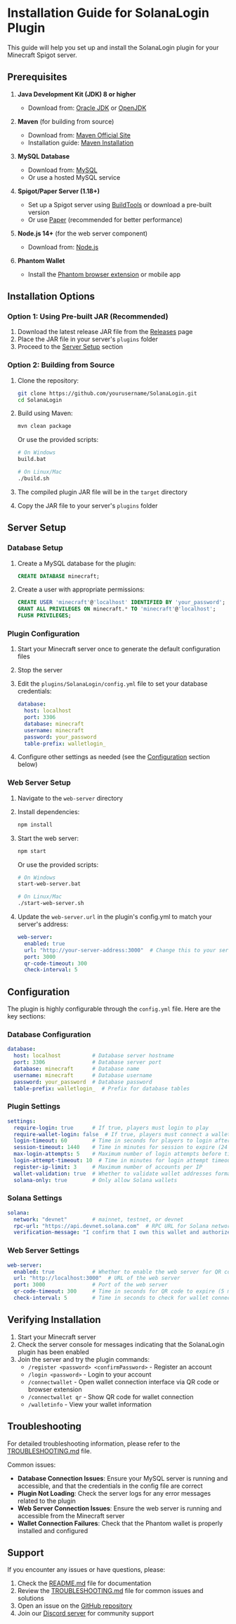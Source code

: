 # Installation Guide for SolanaLogin Plugin

This guide will help you set up and install the SolanaLogin plugin for your Minecraft Spigot server.

## Prerequisites

1. **Java Development Kit (JDK) 8 or higher**
   - Download from: [Oracle JDK](https://www.oracle.com/java/technologies/javase-downloads.html) or [OpenJDK](https://adoptopenjdk.net/)

2. **Maven** (for building from source)
   - Download from: [Maven Official Site](https://maven.apache.org/download.cgi)
   - Installation guide: [Maven Installation](https://maven.apache.org/install.html)

3. **MySQL Database**
   - Download from: [MySQL](https://dev.mysql.com/downloads/mysql/)
   - Or use a hosted MySQL service

4. **Spigot/Paper Server (1.18+)**
   - Set up a Spigot server using [BuildTools](https://www.spigotmc.org/wiki/buildtools/) or download a pre-built version
   - Or use [Paper](https://papermc.io/downloads) (recommended for better performance)

5. **Node.js 14+** (for the web server component)
   - Download from: [Node.js](https://nodejs.org/)

6. **Phantom Wallet**
   - Install the [Phantom browser extension](https://phantom.app/) or mobile app

## Installation Options

### Option 1: Using Pre-built JAR (Recommended)

1. Download the latest release JAR file from the [Releases](https://github.com/yourusername/SolanaLogin/releases) page
2. Place the JAR file in your server's `plugins` folder
3. Proceed to the [Server Setup](#server-setup) section

### Option 2: Building from Source

1. Clone the repository:

   ```bash
   git clone https://github.com/yourusername/SolanaLogin.git
   cd SolanaLogin
   ```

2. Build using Maven:

   ```bash
   mvn clean package
   ```

   Or use the provided scripts:

   ```bash
   # On Windows
   build.bat

   # On Linux/Mac
   ./build.sh
   ```

3. The compiled plugin JAR file will be in the `target` directory
4. Copy the JAR file to your server's `plugins` folder

## Server Setup

### Database Setup

1. Create a MySQL database for the plugin:

   ```sql
   CREATE DATABASE minecraft;
   ```

2. Create a user with appropriate permissions:

   ```sql
   CREATE USER 'minecraft'@'localhost' IDENTIFIED BY 'your_password';
   GRANT ALL PRIVILEGES ON minecraft.* TO 'minecraft'@'localhost';
   FLUSH PRIVILEGES;
   ```

### Plugin Configuration

1. Start your Minecraft server once to generate the default configuration files
2. Stop the server
3. Edit the `plugins/SolanaLogin/config.yml` file to set your database credentials:

   ```yaml
   database:
     host: localhost
     port: 3306
     database: minecraft
     username: minecraft
     password: your_password
     table-prefix: walletlogin_
   ```

4. Configure other settings as needed (see the [Configuration](#configuration) section below)

### Web Server Setup

1. Navigate to the `web-server` directory
2. Install dependencies:

   ```bash
   npm install
   ```

3. Start the web server:

   ```bash
   npm start
   ```

   Or use the provided scripts:

   ```bash
   # On Windows
   start-web-server.bat

   # On Linux/Mac
   ./start-web-server.sh
   ```

4. Update the `web-server.url` in the plugin's config.yml to match your server's address:

   ```yaml
   web-server:
     enabled: true
     url: "http://your-server-address:3000"  # Change this to your server's address
     port: 3000
     qr-code-timeout: 300
     check-interval: 5
   ```

## Configuration

The plugin is highly configurable through the `config.yml` file. Here are the key sections:

### Database Configuration

```yaml
database:
  host: localhost          # Database server hostname
  port: 3306               # Database server port
  database: minecraft      # Database name
  username: minecraft      # Database username
  password: your_password  # Database password
  table-prefix: walletlogin_  # Prefix for database tables
```

### Plugin Settings

```yaml
settings:
  require-login: true      # If true, players must login to play
  require-wallet-login: false  # If true, players must connect a wallet to play
  login-timeout: 60        # Time in seconds for players to login after joining
  session-timeout: 1440    # Time in minutes for session to expire (24 hours)
  max-login-attempts: 5    # Maximum number of login attempts before timeout
  login-attempt-timeout: 10  # Time in minutes for login attempt timeout
  register-ip-limit: 3     # Maximum number of accounts per IP
  wallet-validation: true  # Whether to validate wallet addresses format
  solana-only: true        # Only allow Solana wallets
```

### Solana Settings

```yaml
solana:
  network: "devnet"        # mainnet, testnet, or devnet
  rpc-url: "https://api.devnet.solana.com"  # RPC URL for Solana network
  verification-message: "I confirm that I own this wallet and authorize its use on the Minecraft server."  # Message to sign for verification
```

### Web Server Settings

```yaml
web-server:
  enabled: true            # Whether to enable the web server for QR code login
  url: "http://localhost:3000"  # URL of the web server
  port: 3000               # Port of the web server
  qr-code-timeout: 300     # Time in seconds for QR code to expire (5 minutes)
  check-interval: 5        # Time in seconds to check for wallet connection status
```

## Verifying Installation

1. Start your Minecraft server
2. Check the server console for messages indicating that the SolanaLogin plugin has been enabled
3. Join the server and try the plugin commands:
   - `/register <password> <confirmPassword>` - Register an account
   - `/login <password>` - Login to your account
   - `/connectwallet` - Open wallet connection interface via QR code or browser extension
   - `/connectwallet qr` - Show QR code for wallet connection
   - `/walletinfo` - View your wallet information

## Troubleshooting

For detailed troubleshooting information, please refer to the [TROUBLESHOOTING.md](TROUBLESHOOTING.md) file.

Common issues:

- **Database Connection Issues**: Ensure your MySQL server is running and accessible, and that the credentials in the config file are correct
- **Plugin Not Loading**: Check the server logs for any error messages related to the plugin
- **Web Server Connection Issues**: Ensure the web server is running and accessible from the Minecraft server
- **Wallet Connection Failures**: Check that the Phantom wallet is properly installed and configured

## Support

If you encounter any issues or have questions, please:

1. Check the [README.md](README.md) file for documentation
2. Review the [TROUBLESHOOTING.md](TROUBLESHOOTING.md) file for common issues and solutions
3. Open an issue on the [GitHub repository](https://github.com/yourusername/SolanaLogin/issues)
4. Join our [Discord server](https://discord.gg/yourserver) for community support
